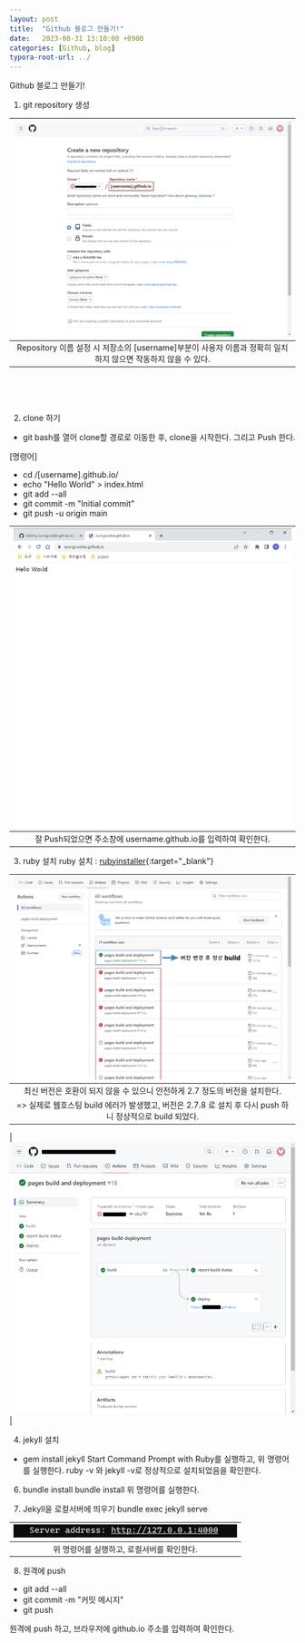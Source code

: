 ```yaml
---
layout: post
title:  "Github 블로그 만들기!"
date:   2023-08-31 13:10:00 +0900
categories: [Github, blog]
typora-root-url: ../
---
```

Github 블로그 만들기! 

1. git repository 생성  
  
| ![git_repository](/assets/img/git_repository_01.png) | 
|:--:| 
|  Repository 이름 설정 시 저장소의 [username]부분이 사용자 이름과 정확히 일치하지 않으면 작동하지 않을 수 있다. |
<br>
<br>
<br>
  
2. clone 하기  
- git bash를 열어 clone할 경로로 이동한 후, clone을 시작한다. 그리고 Push 한다.  
  
[명령어]  
- cd /[username].github.io/  
- echo "Hello World" > index.html  
- git add --all  
- git commit -m "Initial commit"  
- git push -u origin main  
  
| ![git_clone_push](/assets/img/git_clone_push_01.png) |
|:--:|
| 잘 Push되었으면 주소창에 username.github.io를 입력하여 확인한다. |

3. ruby 설치
ruby 설치 : [rubyinstaller](https://rubyinstaller.org/downloads/){:target="_blank"}

| ![git_build_error](/assets/img/git_build_error.png) |
|:--:|
| 최신 버전은 호환이 되지 않을 수 있으니 안전하게 2.7 정도의 버전을 설치한다.
=> 실제로 웹호스팅 build 에러가 발생했고, 버전은 2.7.8 로 설치 후 다시 push 하니 정상적으로 build 되었다. |

| ![git_build_success](/assets/img/git_build_success.png) |

4. jekyll 설치
- gem install jekyll
Start Command Prompt with Ruby를 실행하고, 위 명령어를 실행한다.
ruby -v 와 jekyll -v로 정상적으로 설치되었음을 확인한다.

6. bundle install
bundle install
위 명령어를 실행한다.

7. Jekyll을 로컬서버에 띄우기
bundle exec jekyll serve

| ![bundle_server](/assets/img/bundle_server.png) |
|:--:|
| 위 명령어를 실행하고, 로컬서버를 확인한다. |

8. 원격에 push
- git add --all
- git commit -m "커밋 메시지"
- git push

원격에 push 하고, 브라우저에 github.io 주소를 입력하여 확인한다.



